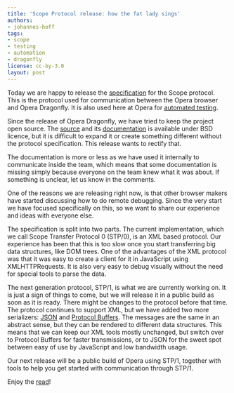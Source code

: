 ```yaml
---
title: 'Scope Protocol release: how the fat lady sings'
authors:
- johannes-hoff
tags:
- scope
- testing
- automation
- dragonfly
license: cc-by-3.0
layout: post
---
```


<p>Today we are happy to release the <a href="http://dragonfly.opera.com/app/scope-interface/">specification</a> for the Scope
protocol. This is the protocol used for communication between
the Opera browser and
Opera Dragonfly. It is also used here at Opera for
<a href="http://my.opera.com/core/blog/2009/03/06/test-automation-with-operawatir">automated testing</a>.</p>

<p>Since the release of Opera Dragonfly, we have tried to keep the
project open source. The <a href="http://dragonfly.opera.com/app/zips/">source</a> and its
<a href="http://dragonfly.opera.com/app/jsDoc/">documentation</a> is available under BSD licence, but it is difficult to
expand it or create something different without the protocol
specification. This release wants to rectify that.</p>

<p>The documentation is more or less as we have used it internally to
communicate inside the team, which means that some documentation is
missing simply because everyone on the team knew what it was about.
If something is unclear, let us know in the comments.</p>

<p>One of the reasons we are releasing right now, is that
other browser makers have started discussing
how to do remote debugging.
Since the very start we have focused specifically on this, so we want to share our
experience and ideas with everyone else.</p>

<p>The specification is split into two parts. The current implementation,
which we call Scope Transfer Protocol 0 (STP/0), is an XML
based protocol. Our experience has been that this is too slow once you
start transferring big data structures, like DOM trees. One of the
advantages of the XML protocol was that it was easy to create a client
for it in JavaScript using XMLHTTPRequests. It is also very easy to
debug visually without the need for special tools to parse the data.</p>

<p>The next generation protocol, STP/1, is what we are currently working
on. It is just a sign of things to come,<!-- so say we all --> but we
will release it in a public build as soon as it is ready. There might
be changes to the protocol before that time. The protocol
continues to support XML, but we have added two more serializers:
<a href="http://www.json.org/">JSON</a> and <a href="http://code.google.com/p/protobuf/">Protocol Buffers</a>. The messages
are the same in an abstract sense, but they can be rendered to different
data structures. This means that we can keep our XML tools mostly
unchanged, but switch over to Protocol Buffers for
faster transmissions, or to JSON for the sweet spot between easy of use
by JavaScript and low bandwidth usage.</p>

<p>Our next release will be a public build of Opera using STP/1, together
with tools to help you get started with communication through STP/1.</p>

<p>Enjoy the <a href="http://dragonfly.opera.com/app/scope-interface/">read</a>!</p>
